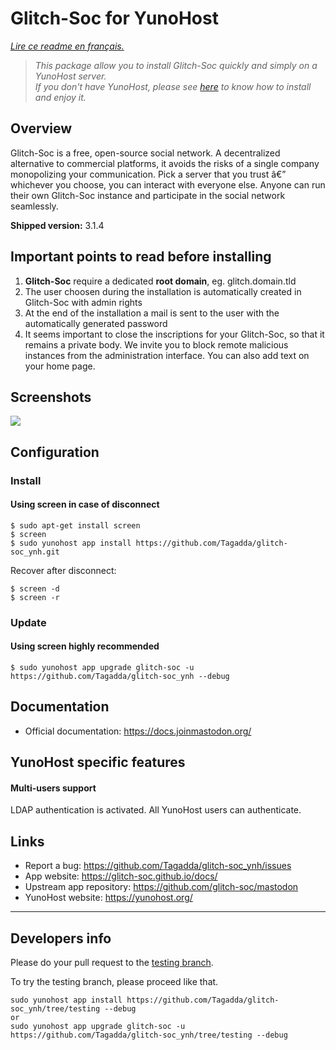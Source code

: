 # Glitch-Soc for YunoHost

*[Lire ce readme en français.](./README_fr.md)*

> *This package allow you to install Glitch-Soc quickly and simply on a YunoHost server.  
If you don't have YunoHost, please see [here](https://yunohost.org/#/install) to know how to install and enjoy it.*

## Overview
Glitch-Soc is a free, open-source social network. A decentralized alternative to commercial platforms, it avoids the risks of a single company monopolizing your communication. Pick a server that you trust â€” whichever you choose, you can interact with everyone else. Anyone can run their own Glitch-Soc instance and participate in the social network seamlessly.

**Shipped version:** 3.1.4

## Important points to read before installing

1. **Glitch-Soc** require a dedicated **root domain**, eg. glitch.domain.tld
1. The user choosen during the installation is automatically created in Glitch-Soc with admin rights
1. At the end of the installation a mail is sent to the user with the automatically generated password
1. It seems important to close the inscriptions for your Glitch-Soc, so that it remains a private body. We invite you to block remote malicious instances from the administration interface. You can also add text on your home page.

## Screenshots

![](https://framalibre.org/sites/default/files/mastodon.png)

## Configuration

### Install

#### Using __screen__ in case of disconnect
```
$ sudo apt-get install screen
$ screen
$ sudo yunohost app install https://github.com/Tagadda/glitch-soc_ynh.git
```
Recover after disconnect:
```
$ screen -d
$ screen -r
```

### Update

#### Using __screen__ highly recommended

`$ sudo yunohost app upgrade glitch-soc -u https://github.com/Tagadda/glitch-soc_ynh --debug `

## Documentation

 * Official documentation: https://docs.joinmastodon.org/

## YunoHost specific features

#### Multi-users support

LDAP authentication is activated. All YunoHost users can authenticate.

## Links

 * Report a bug: https://github.com/Tagadda/glitch-soc_ynh/issues
 * App website: https://glitch-soc.github.io/docs/
 * Upstream app repository: https://github.com/glitch-soc/mastodon
 * YunoHost website: https://yunohost.org/

---

Developers info
----------------

Please do your pull request to the [testing branch](https://github.com/Tagadda/glitch-soc_ynh/tree/testing).

To try the testing branch, please proceed like that.
```
sudo yunohost app install https://github.com/Tagadda/glitch-soc_ynh/tree/testing --debug
or
sudo yunohost app upgrade glitch-soc -u https://github.com/Tagadda/glitch-soc_ynh/tree/testing --debug
```
